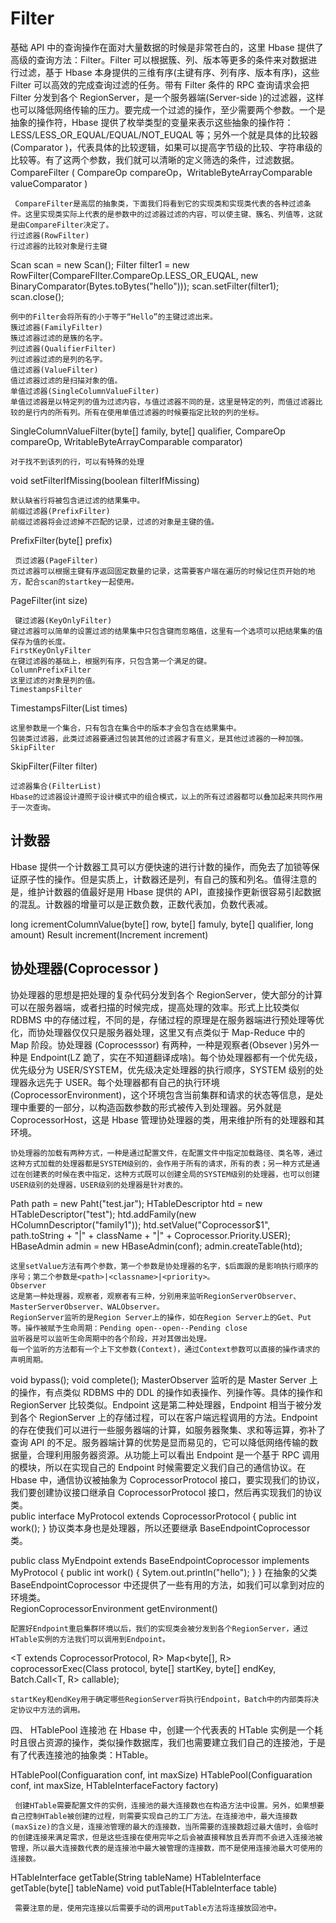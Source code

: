 # Filter

基础 API 中的查询操作在面对大量数据的时候是非常苍白的，这里 Hbase 提供了高级的查询方法：Filter。Filter 可以根据簇、列、版本等更多的条件来对数据进行过滤，基于 Hbase 本身提供的三维有序(主键有序、列有序、版本有序)，这些 Filter 可以高效的完成查询过滤的任务。带有 Filter 条件的 RPC 查询请求会把 Filter 分发到各个 RegionServer，是一个服务器端(Server-side )的过滤器，这样也可以降低网络传输的压力。要完成一个过滤的操作，至少需要两个参数。一个是抽象的操作符，Hbase 提供了枚举类型的变量来表示这些抽象的操作符：LESS/LESS_OR_EQUAL/EQUAL/NOT_EUQAL 等；另外一个就是具体的比较器(Comparator )，代表具体的比较逻辑，如果可以提高字节级的比较、字符串级的比较等。有了这两个参数，我们就可以清晰的定义筛选的条件，过滤数据。CompareFilter ( CompareOp compareOp，WritableByteArrayComparable valueComparator )

     CompareFilter是高层的抽象类，下面我们将看到它的实现类和实现类代表的各种过滤条件。这里实现类实际上代表的是参数中的过滤器过滤的内容，可以使主键、簇名、列值等，这就是由CompareFilter决定了。
    行过滤器(RowFilter)
    行过滤器的比较对象是行主键

Scan scan = new Scan(); Filter filter1 = new RowFilter(CompareFIlter.CompareOp.LESS_OR_EUQAL, new BinaryComparator(Bytes.toBytes("hello"))); scan.setFilter(filter1); scan.close();

    例中的Filter会将所有的小于等于“Hello”的主键过滤出来。
    簇过滤器(FamilyFilter)
    簇过滤器过滤的是簇的名字。
    列过滤器(QualifierFilter)
    列过滤器过滤的是列的名字。
    值过滤器(ValueFilter)
    值过滤器过滤的是扫描对象的值。
    单值过滤器(SingleColumnValueFilter)
    单值过滤器是以特定列的值为过滤内容，与值过滤器不同的是，这里是特定的列，而值过滤器比较的是行内的所有列。所有在使用单值过滤器的时候要指定比较的列的坐标。

SingleColumnValueFilter(byte[] family, byte[] qualifier, CompareOp compareOp, WritableByteArrayComparable comparator)

    对于找不到该列的行，可以有特殊的处理

void setFilterIfMissing(boolean filterIfMissing)

    默认缺省行将被包含进过滤的结果集中。
    前缀过滤器(PrefixFilter)
    前缀过滤器将会过滤掉不匹配的记录，过滤的对象是主键的值。

PrefixFilter(byte[] prefix)

     页过滤器(PageFilter)
    页过滤器可以根据主键有序返回固定数量的记录，这需要客户端在遍历的时候记住页开始的地方，配合scan的startkey一起使用。

PageFilter(int size)

     键过滤器(KeyOnlyFilter)
    键过滤器可以简单的设置过滤的结果集中只包含键而忽略值，这里有一个选项可以把结果集的值保存为值的长度。
    FirstKeyOnlyFilter
    在键过滤器的基础上，根据列有序，只包含第一个满足的键。
    ColumnPrefixFilter
    这里过滤的对象是列的值。
    TimestampsFilter

TimestampsFilter(List<Long> times)

    这里参数是一个集合，只有包含在集合中的版本才会包含在结果集中。
    包装类过滤器，此类过滤器要通过包装其他的过滤器才有意义，是其他过滤器的一种加强。
    SkipFilter

SkipFilter(Filter filter)

    过滤器集合(FilterList)
    Hbase的过滤器设计遵照于设计模式中的组合模式，以上的所有过滤器都可以叠加起来共同作用于一次查询。

## 计数器

Hbase 提供一个计数器工具可以方便快速的进行计数的操作，而免去了加锁等保证原子性的操作。但是实质上，计数器还是列，有自己的簇和列名。值得注意的是，维护计数器的值最好是用 Hbase 提供的 API，直接操作更新很容易引起数据的混乱。计数器的增量可以是正数负数，正数代表加，负数代表减。

long icrementColumnValue(byte[] row, byte[] famuly, byte[] qualifier, long amount) Result increment(Increment increment)

## 协处理器(Coprocessor )

协处理器的思想是把处理的复杂代码分发到各个 RegionServer，使大部分的计算可以在服务器端，或者扫描的时候完成，提高处理的效率。形式上比较类似 RDBMS 中的存储过程，不同的是，存储过程的原理是在服务器端进行预处理等优化，而协处理器仅仅只是服务器处理，这里又有点类似于 Map-Reduce 中的 Map 阶段。协处理器 (Coprocesssor) 有两种，一种是观察者(Obsever )另外一种是 Endpoint(LZ 跪了，实在不知道翻译成啥)。每个协处理器都有一个优先级，优先级分为 USER/SYSTEM，优先级决定处理器的执行顺序，SYSTEM 级别的处理器永远先于 USER。每个处理器都有自己的执行环境 (CoprocessorEnvironment)，这个环境包含当前集群和请求的状态等信息，是处理中重要的一部分，以构造函数参数的形式被传入到处理器。另外就是 CoprocessorHost，这是 Hbase 管理协处理器的类，用来维护所有的处理器和其环境。

    协处理器的加载有两种方式，一种是通过配置文件，在配置文件中指定加载路径、类名等，通过这种方式加载的处理器都是SYSTEM级别的，会作用于所有的请求，所有的表；另一种方式是通过在创建表的时候在表中指定，这种方式既可以创建全局的SYSTEM级别的处理器，也可以创建USER级别的处理器，USER级别的处理器是针对表的。

Path path = new Paht("test.jar"); HTableDescriptor htd = new HTableDescriptor("test"); htd.addFamily(new HColumnDescriptor("family1")); htd.setValue("Coprocessor\$1", path.toString + "|" + className + "|" + Coprocessor.Priority.USER); HBaseAdmin admin = new HBaseAdmin(conf); admin.createTable(htd);

    这里setValue方法有两个参数，第一个参数是协处理器的名字，$后面跟的是影响执行顺序的序号；第二个参数是<path>|<classname>|<priority>。
    Observer
    这是第一种处理器，观察者，观察者有三种，分别用来监听RegionServerObserver、MasterServerObserver、WALObserver。
    RegionServer监听的是Region Server上的操作，如在Region Server上的Get、Put等。操作被赋予生命周期：Pending open--open--Pending close
    监听器是可以监听生命周期中的各个阶段，并对其做出处理。
    每一个监听的方法都有一个上下文参数(Context)，通过Context参数可以直接的操作请求的声明周期。

void bypass(); void complete(); MasterObserver 监听的是 Master Server 上的操作，有点类似 RDBMS 中的 DDL 的操作如表操作、列操作等。具体的操作和 RegionServer 比较类似。Endpoint 这是第二种处理器，Endpoint 相当于被分发到各个 RegionServer 上的存储过程，可以在客户端远程调用的方法。Endpoint 的存在使我们可以进行一些服务器端的计算，如服务器聚集、求和等运算，弥补了查询 API 的不足。服务器端计算的优势是显而易见的，它可以降低网络传输的数据量，合理利用服务器资源。从功能上可以看出 Endpoint 是一个基于 RPC 调用的模块，所以在实现自己的 Endpoint 时候需要定义我们自己的通信协议。在 Hbase 中，通信协议被抽象为 CoprocessorProtocol 接口，要实现我们的协议，我们要创建协议接口继承自 CoprocessorProtocol 接口，然后再实现我们的协议类。\
public interface MyProtocol extends CoprocessorProtocol { public int work(); } 协议类本身也是处理器，所以还要继承 BaseEndpointCoprocessor 类。

public class MyEndpoint extends BaseEndpointCoprocessor implements MyProtocol { public int work() { Sytem.out.println("hello"); } } 在抽象的父类 BaseEndpointCoprocessor 中还提供了一些有用的方法，如我们可以拿到对应的环境类。\
RegionCoprocessorEnvironment getEnvironment()

    配置好Endpoint重启集群环境以后，我们的实现类会被分发到各个RegionServer，通过HTable实例的方法我们可以调用到Endpoint。

<T extends CoprocessorProtocol, R> Map<byte[], R> coprocessorExec(Class<T> protocol, byte[] startKey, byte[] endKey, Batch.Call<T, R> callable);

    startKey和endKey用于确定哪些RegionServer将执行Endpoint，Batch中的内部类将决定协议中方法的调用。

四、 HTablePool 连接池 在 Hbase 中，创建一个代表表的 HTable 实例是一个耗时且很占资源的操作，类似操作数据库，我们也需要建立我们自己的连接池，于是有了代表连接池的抽象类：HTable。

HTablePool(Configuaration conf, int maxSize) HTablePool(Configuaration conf, int maxSize, HTableInterfaceFactory factory)

     创建HTable需要配置文件的实例，连接池的最大连接数也在构造方法中设置。另外，如果想要自己控制HTable被创建的过程，则需要实现自己的工厂方法。在连接池中，最大连接数(maxSize)的含义是，连接池管理的最大的连接数，当所需要的连接数超过最大值时，会临时的创建连接来满足需求，但是这些连接在使用完毕之后会被直接释放且丢弃而不会进入连接池被管理，所以最大连接数代表的是连接池中最大被管理的连接数，而不是使用连接池最大可使用的连接数。

HTableInterface getTable(String tableName) HTableInterface getTable(byte[] tableName) void putTable(HTableInterface table)

     需要注意的是，使用完连接以后需要手动的调用putTable方法将连接放回池中。
